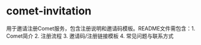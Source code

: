 # comet-invitation
用于邀请注册Comet服务，包含注册说明和邀请码模板。README文件需包含：1. Comet简介 2. 注册流程 3. 邀请码/注册链接模板 4. 常见问题与联系方式
